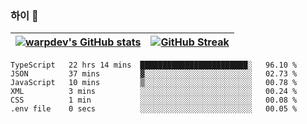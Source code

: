 
### 하이 👋
[![warpdev's GitHub stats](https://github-readme-stats.vercel.app/api?username=warpdev&show_icons=true&theme=vue-dark)](#) |[![GitHub Streak](https://github-readme-streak-stats.herokuapp.com/?user=warpdev&theme=dark)](#)
--- | --- |
<!--START_SECTION:waka-->

```text
TypeScript   22 hrs 14 mins  ████████████████████████░   96.10 %
JSON         37 mins         ▓░░░░░░░░░░░░░░░░░░░░░░░░   02.73 %
JavaScript   10 mins         ▒░░░░░░░░░░░░░░░░░░░░░░░░   00.78 %
XML          3 mins          ░░░░░░░░░░░░░░░░░░░░░░░░░   00.24 %
CSS          1 min           ░░░░░░░░░░░░░░░░░░░░░░░░░   00.08 %
.env file    0 secs          ░░░░░░░░░░░░░░░░░░░░░░░░░   00.05 %
```

<!--END_SECTION:waka-->

<!--
**warpdev/warpdev** is a ✨ _special_ ✨ repository because its `README.md` (this file) appears on your GitHub profile.

Here are some ideas to get you started:

- 🔭 I’m currently working on ...
- 🌱 I’m currently learning ...
- 👯 I’m looking to collaborate on ...
- 🤔 I’m looking for help with ...
- 💬 Ask me about ...
- 📫 How to reach me: ...
- 😄 Pronouns: ...
- ⚡ Fun fact: ...
-->
